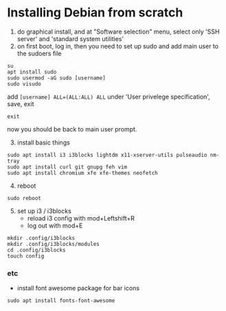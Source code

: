 # Installing Debian from scratch

1. do graphical install, and at "Software selection" menu, select only 'SSH server' and 'standard system utilities'
2. on first boot, log in, then you need to set up sudo and add main user to the sudoers file
```
su
apt install sudo
sudo usermod -aG sudo [username]
sudo visudo
```

add `[username] ALL=(ALL:ALL) ALL` under 'User privelege specification', save, exit

```
exit
```

now you should be back to main user prompt.

3. install basic things

```
sudo apt install i3 i3blocks lightdm x11-xserver-utils pulseaudio nm-tray
sudo apt install curl git gnupg feh vim
sudo apt install chromium xfe xfe-themes neofetch
```

4. reboot

```
sudo reboot
```

5. set up i3 / i3blocks
    - reload i3 config with mod+Leftshift+R
    - log out with mod+E

```
mkdir .config/i3blocks
mkdir .config/i3blocks/modules
cd .config/i3blocks
touch config
```


### etc
- install font awesome package for bar icons
```
sudo apt install fonts-font-awesome
```

